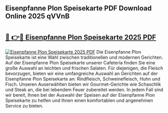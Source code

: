 ## Eisenpfanne Plon Speisekarte PDF Download Online 2025 qVVnB

# <h2><a href="http://gcaij6n.nevu.top/?p=Eisenpfanne+Plon+Speisekarte">🔗 👉🔴 Eisenpfanne Plon Speisekarte 2025 PDF</a></h2>

[![Eisenpfanne Plon Speisekarte 2025 PDF](https://i.imgur.com/dBaPXMq.png)](http://gcaij6n.nevu.top/?p=Eisenpfanne+Plon+Speisekarte)
Die Eisenpfanne Plon Speisekarte ist eine Wahl zwischen traditionellen und modernen Gerichten. Auf der Eisenpfanne Plon Speisekarte unserer Cafeteria finden Sie eine große Auswahl an leichten und frischen Salaten. Für diejenigen, die Fleisch bevorzugen, bieten wir eine umfangreiche Auswahl an Gerichten auf der Eisenpfanne Plon Speisekarte an: Rindfleisch, Schweinefleisch, Huhn und Fisch. Unseren Auserwählten bieten wir Gourmet-Gerichte wie Schaschlik und Steak an, die bei lebendem Feuer zubereitet werden. In jedem Fall sind wir bereit, Ihnen bei der Auswahl der Speisen auf der Eisenpfanne Plon Speisekarte zu helfen und Ihnen einen komfortablen und angenehmen Service zu bieten.
